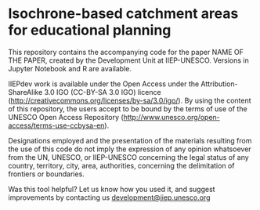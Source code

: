# Isochrone-based catchment areas for educational planning

This repository contains the accompanying code for the paper NAME OF THE PAPER, created by the Development Unit at IIEP-UNESCO. Versions in Jupyter Notebook and R are available.

IIEPdev work is available under the Open Access under the Attribution-ShareAlike 3.0 IGO (CC-BY-SA 3.0 IGO) licence (http://creativecommons.org/licenses/by-sa/3.0/igo/). By using the content of this repository, the users accept to be bound by the terms of use of the UNESCO Open Access Repository (http://www.unesco.org/open-access/terms-use-ccbysa-en).

Designations employed and the presentation of the materials resulting from the use of this code do not imply the expression of any opinion whatsoever from the UN, UNESCO, or IIEP-UNESCO concerning the legal status of any country, territory, city, area, authorities, concerning the delimitation of frontiers or boundaries.

Was this tool helpful? Let us know how you used it, and suggest improvements by contacting us development@iiep.unesco.org
